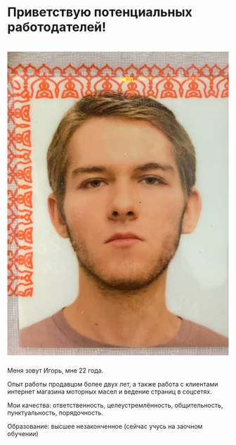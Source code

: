 # Приветствую потенциальных работодателей!

# ![Моё фото](img/photo_2023-01-25_21-52-26.jpg)

Меня зовут Игорь, мне 22 года. 

Опыт работы продавцом более двух лет, а также работа с клиентами интернет магазина моторных масел и ведение страниц в соцсетях.

Мои качества: ответственность, целеустремлённость, общительность, пунктуальность, порядочность.

Образование: высшее незаконченное (сейчас учусь на заочном обучении)

